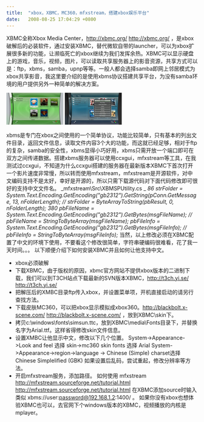 ```yaml
---
title:  "xbox，XBMC，MC360，mfxstream，搭建xbox娱乐平台"
date:   2008-08-25 17:04:29 +0800
---
```


XBMC全称Xbox Media Center，http://xbmc.org/ http://xbmc.org/ ，是xbox破解后的必装软件，通过安装XBMC，替代微软自带的launcher，可以为xbox扩展很多新的功能，让濒临死亡的xbox继续为我们发挥余热。XBMC可以显示硬盘上的游戏，音乐，视频，图片，可以读取共享服务器上的影音资源，共享方式可以是：ftp，xbms，samba，upnp等等。一般人都会选择samba即网上邻居模式为xbox共享影音，我这里要介绍的是使用xbms协议搭建共享平台，为没有samba环境的用户提供另外一种简单的解决方案。 

![](/images/2011/other/xbox1.jpg)
![](/images/2011/other/xbox2.jpg)

xbms是专门在xbox之间使用的一个简单协议，功能比较简单，只有基本的列出文件目录，返回文件信息，读取文件内容3个大的功能，而这就已经足够，相对于ftp的复杂，samba的安全性，xbms显得小巧好用，xbms只需开放一个端口即可在双方之间传递数据。搭建xbms服务器可以使用ccxgui，mfxstream等工具，在我测试过ccxgui，不知道为什么ccxgui搭建的服务器在最新版本XBMC下首次打开一个影片速度非常慢，所以转而使用mfxstream，mfxstream是开源软件，对中文编码支持不是太好，幸好是开源的，所以只需下载源代码对下面代码修改即可很好的支持中文文件名。 _mfxstream\Src\XBMSPUtility.cs _ _86 strFolder = System.Text.Encoding.GetEncoding("gb2312").GetString(pConn.GetMessage, 13, nFolderLength); // strFolder = ByteArrayToString(pbResult, 0, nFolderLength);_ _380 pbFileName = System.Text.Encoding.GetEncoding("gb2312").GetBytes(msgFileName); // pbFileName = StringToByteArray(msgFileName);_ _pbFileInfo = System.Text.Encoding.GetEncoding("gb2312").GetBytes(msgFileInfo); // pbFileInfo = StringToByteArray(msgFileInfo);_ 当然，以上修改必须在XBMC配置了中文的环境下使用，不要看这个修改很简单，字符串硬编码很难看，花了我一天时间。。。 以下顺便介绍下如何安装XBMC并且如何让他支持中文。 

  * xbox必须破解
  * 下载XBMC，由于版权的原因，xbmc官方网站不提供xbox版本的二进制下载，我们可以到T3CH站点下载最新的SVN版本XBMC，http://t3ch.yi.se/ http://t3ch.yi.se/ 
  * 把解压后的XMBC目录ftp传入xbox，并设置菜单项，开机直接启动的请另行查找方法。
  * 下载皮肤MC360，可以把xbox显示模拟成xbox360。http://blackbolt.x-scene.com/ http://blackbolt.x-scene.com/ ，放到XBMC\skin下。
  * 拷贝c:\windows\fonts\simsun.ttc，放到XBMC\media\Fonts目录下，并替换名字为Arial.ttf。这样省得修改skin文件信息。
  * 设置XMBC让他显示中文，修改以下几个位置。 System->Appearance->Look and feel 选择 skin->mc360 skin fonts 选择 Arial System->Appearance->region->language -> Chinese (Simple) charset选择Chinese Simplelified (GBK) 如果设置后乱码，尝试重起，修改分辨率等方法。
  * 开启mfxstream服务，添加路径。
如何使用 mfxstream http://mfxstream.sourceforge.net/tutorial.html http://mfxstream.sourceforge.net/tutorial.html  在XBMC添加source时输入类似 xbms://user:password@192.168.1.2:1400/ 。 如果你没有xbox也想体验XBMC也可以，去官网下个windows版本的XBMC，视频播放的内核是mplayer。

